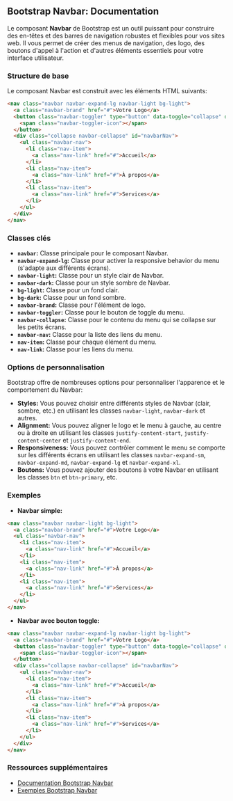 ## Bootstrap Navbar: Documentation

Le composant **Navbar** de Bootstrap est un outil puissant pour construire des en-têtes et des barres de navigation robustes et flexibles pour vos sites web. Il vous permet de créer des menus de navigation, des logo, des boutons d'appel à l'action et d'autres éléments essentiels pour votre interface utilisateur.

### Structure de base

Le composant Navbar est construit avec les éléments HTML suivants:

```html
<nav class="navbar navbar-expand-lg navbar-light bg-light">
  <a class="navbar-brand" href="#">Votre Logo</a>
  <button class="navbar-toggler" type="button" data-toggle="collapse" data-target="#navbarNav" aria-controls="navbarNav" aria-expanded="false" aria-label="Toggle navigation">
    <span class="navbar-toggler-icon"></span>
  </button>
  <div class="collapse navbar-collapse" id="navbarNav">
    <ul class="navbar-nav">
      <li class="nav-item">
        <a class="nav-link" href="#">Accueil</a>
      </li>
      <li class="nav-item">
        <a class="nav-link" href="#">À propos</a>
      </li>
      <li class="nav-item">
        <a class="nav-link" href="#">Services</a>
      </li>
    </ul>
  </div>
</nav>
```

### Classes clés

* **`navbar`:** Classe principale pour le composant Navbar.
* **`navbar-expand-lg`:** Classe pour activer la responsive behavior du menu (s'adapte aux différents écrans).
* **`navbar-light`:** Classe pour un style clair de Navbar.
* **`navbar-dark`:** Classe pour un style sombre de Navbar.
* **`bg-light`:** Classe pour un fond clair.
* **`bg-dark`:** Classe pour un fond sombre.
* **`navbar-brand`:** Classe pour l'élément de logo.
* **`navbar-toggler`:** Classe pour le bouton de toggle du menu.
* **`navbar-collapse`:** Classe pour le contenu du menu qui se collapse sur les petits écrans.
* **`navbar-nav`:** Classe pour la liste des liens du menu.
* **`nav-item`:** Classe pour chaque élément du menu.
* **`nav-link`:** Classe pour les liens du menu.

### Options de personnalisation

Bootstrap offre de nombreuses options pour personnaliser l'apparence et le comportement du Navbar:

* **Styles:** Vous pouvez choisir entre différents styles de Navbar (clair, sombre, etc.) en utilisant les classes `navbar-light`, `navbar-dark` et autres.
* **Alignment:** Vous pouvez aligner le logo et le menu à gauche, au centre ou à droite en utilisant les classes `justify-content-start`, `justify-content-center` et `justify-content-end`.
* **Responsiveness:** Vous pouvez contrôler comment le menu se comporte sur les différents écrans en utilisant les classes `navbar-expand-sm`, `navbar-expand-md`, `navbar-expand-lg` et `navbar-expand-xl`.
* **Boutons:** Vous pouvez ajouter des boutons à votre Navbar en utilisant les classes `btn` et `btn-primary`, etc.

### Exemples

* **Navbar simple:**

```html
<nav class="navbar navbar-light bg-light">
  <a class="navbar-brand" href="#">Votre Logo</a>
  <ul class="navbar-nav">
    <li class="nav-item">
      <a class="nav-link" href="#">Accueil</a>
    </li>
    <li class="nav-item">
      <a class="nav-link" href="#">À propos</a>
    </li>
    <li class="nav-item">
      <a class="nav-link" href="#">Services</a>
    </li>
  </ul>
</nav>
```

* **Navbar avec bouton toggle:**

```html
<nav class="navbar navbar-expand-lg navbar-light bg-light">
  <a class="navbar-brand" href="#">Votre Logo</a>
  <button class="navbar-toggler" type="button" data-toggle="collapse" data-target="#navbarNav" aria-controls="navbarNav" aria-expanded="false" aria-label="Toggle navigation">
    <span class="navbar-toggler-icon"></span>
  </button>
  <div class="collapse navbar-collapse" id="navbarNav">
    <ul class="navbar-nav">
      <li class="nav-item">
        <a class="nav-link" href="#">Accueil</a>
      </li>
      <li class="nav-item">
        <a class="nav-link" href="#">À propos</a>
      </li>
      <li class="nav-item">
        <a class="nav-link" href="#">Services</a>
      </li>
    </ul>
  </div>
</nav>
```

### Ressources supplémentaires

* [Documentation Bootstrap Navbar](https://getbootstrap.com/docs/4.5/components/navbar/)
* [Exemples Bootstrap Navbar](https://getbootstrap.com/docs/4.5/examples/navbar/)